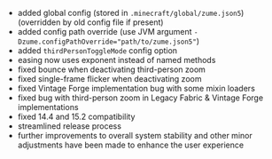 - added global config (stored in `.minecraft/global/zume.json5`) (overridden by old config file if present)
- added config path override (use JVM argument `-Dzume.configPathOverride="path/to/zume.json5"`)
- added `thirdPersonToggleMode` config option
- easing now uses exponent instead of named methods
- fixed bounce when deactivating third-person zoom
- fixed single-frame flicker when deactivating zoom
- fixed Vintage Forge implementation bug with some mixin loaders
- fixed bug with third-person zoom in Legacy Fabric & Vintage Forge implementations
- fixed 14.4 and 15.2 compatibility
- streamlined release process
- further improvements to overall system stability and other minor adjustments have been made to enhance the user experience